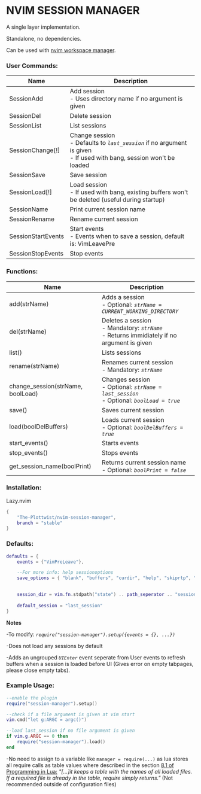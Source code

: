 # NVIM SESSION MANAGER

A single layer implementation.
  
Standalone, no dependencies.
  
Can be used with [nvim workspace manager](https://github.com/The-Plottwist/nvim-workspace-manager).
  
  
### User Commands:

|Name|Description|
|---|---|
|SessionAdd|Add session <br>- Uses directory name if no argument is given|
|SessionDel|Delete session|
|SessionList|List sessions|
|SessionChange[!]|Change session <br>- Defaults to *```last_session```* if no argument is given <br>- If used with bang, session won't be loaded|
|SessionSave|Save session|
|SessionLoad[!]|Load session <br>- If used with bang, existing buffers won't be deleted (useful during startup)|
|SessionName|Print current session name|
|SessionRename|Rename current session|
|SessionStartEvents|Start events <br>- Events when to save a session, default is: VimLeavePre|
|SessionStopEvents|Stop events|
  
  
### Functions:
|Name|Description|
|---|---|
|add(strName)|Adds a session <br>- Optional: *```strName = CURRENT_WORKING_DIRECTORY```*|
|del(strName)|Deletes a session <br>- Mandatory: *```strName```* <br>- Returns immidiately if no argument is given|
|list()|Lists sessions|
|rename(strName)|Renames current session <br>- Mandatory: *```strName```*|
|change_session(strName, boolLoad)|Changes session <br>- Optional: *```strName = last_session```* <br>- Optional: *```boolLoad = true```*|
|save()|Saves current session|
|load(boolDelBuffers)|Loads current session <br>- Optional: *```boolDelBuffers = true```*|
|start_events()|Starts events|
|stop_events()|Stops events|
|get_session_name(boolPrint)|Returns current session name <br>- Optional: *```boolPrint = false```*|
  
  
### Installation:
Lazy.nvim
```lua
{
    "The-Plottwist/nvim-session-manager",
    branch = "stable"
}
```
  
  
### Defaults:
```lua
defaults = {
    events = {"VimPreLeave"},

    --For more info: help sessionoptions
    save_options = { "blank", "buffers", "curdir", "help", "skiprtp", "tabpages", "winsize", "winpos" },

	
    session_dir = vim.fn.stdpath("state") .. path_seperator .. "sessions",
	
    default_session = "last_session"
}
```
  
  
**Notes**
  
-To modify: *```require("session-manager").setup({events = {}, ...})```*
  
-Does not load any sessions by default
  
-Adds an ungrouped *```UIEnter```* event seperate from User events to refresh buffers when a session is loaded before UI (Gives error on empty tabpages, please close empty tabs).
  
  
### Example Usage:
```lua
--enable the plugin
require("session-manager").setup()

--check if a file argument is given at vim start
vim.cmd("let g:ARGC = argc()")

--load last_session if no file argument is given
if vim.g.ARGC == 0 then
    require("session-manager").load()
end
```
  
-No need to assign to a variable like ```manager = require(...)``` as lua stores all require calls as table values where described in the section [8.1 of Programming in Lua:](https://www.lua.org/pil/8.1.html) *"[...]it keeps a table with the names of all loaded files. If a required file is already in the table, require simply returns."* (Not recommended outside of configuration files)
  
  
